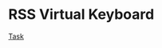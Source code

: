 # RSS Virtual Keyboard

[Task](https://github.com/rolling-scopes-school/tasks/blob/master/tasks/virtual-keyboard/virtual-keyboard-lt.md)
